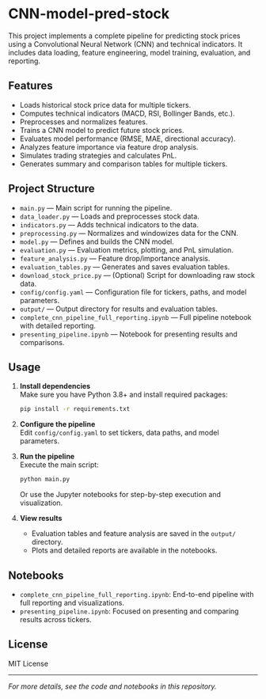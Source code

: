 # CNN-model-pred-stock

This project implements a complete pipeline for predicting stock prices using a Convolutional Neural Network (CNN) and technical indicators. It includes data loading, feature engineering, model training, evaluation, and reporting.

## Features

- Loads historical stock price data for multiple tickers.
- Computes technical indicators (MACD, RSI, Bollinger Bands, etc.).
- Preprocesses and normalizes features.
- Trains a CNN model to predict future stock prices.
- Evaluates model performance (RMSE, MAE, directional accuracy).
- Analyzes feature importance via feature drop analysis.
- Simulates trading strategies and calculates PnL.
- Generates summary and comparison tables for multiple tickers.

## Project Structure

- `main.py` — Main script for running the pipeline.
- `data_loader.py` — Loads and preprocesses stock data.
- `indicators.py` — Adds technical indicators to the data.
- `preprocessing.py` — Normalizes and windowizes data for the CNN.
- `model.py` — Defines and builds the CNN model.
- `evaluation.py` — Evaluation metrics, plotting, and PnL simulation.
- `feature_analysis.py` — Feature drop/importance analysis.
- `evaluation_tables.py` — Generates and saves evaluation tables.
- `download_stock_price.py` — (Optional) Script for downloading raw stock data.
- `config/config.yaml` — Configuration file for tickers, paths, and model parameters.
- `output/` — Output directory for results and evaluation tables.
- `complete_cnn_pipeline_full_reporting.ipynb` — Full pipeline notebook with detailed reporting.
- `presenting_pipeline.ipynb` — Notebook for presenting results and comparisons.

## Usage

1. **Install dependencies**  
   Make sure you have Python 3.8+ and install required packages:
   ```sh
   pip install -r requirements.txt
   ```

2. **Configure the pipeline**  
   Edit `config/config.yaml` to set tickers, data paths, and model parameters.

3. **Run the pipeline**  
   Execute the main script:
   ```sh
   python main.py
   ```
   Or use the Jupyter notebooks for step-by-step execution and visualization.

4. **View results**  
   - Evaluation tables and feature analysis are saved in the `output/` directory.
   - Plots and detailed reports are available in the notebooks.

## Notebooks

- `complete_cnn_pipeline_full_reporting.ipynb`: End-to-end pipeline with full reporting and visualizations.
- `presenting_pipeline.ipynb`: Focused on presenting and comparing results across tickers.

## License

MIT License

---

*For more details, see the code and notebooks in this repository.*